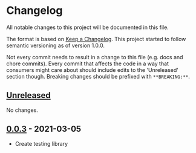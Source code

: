 # Changelog

All notable changes to this project will be documented in this file.

The format is based on [Keep a Changelog](https://keepachangelog.com/en/1.0.0/). This project
started to follow semantic versioning as of version 1.0.0.

Not every commit needs to result in a change to this file (e.g. docs and chore commits). Every
commit that affects the code in a way that consumers might care about should include edits to the
'Unreleased' section though. Breaking changes should be prefixed with `**BREAKING:**`.

## [Unreleased](https://github.com/airtable/blocks-testing/compare/@airtable/blocks-testing@0.0.3...HEAD)

No changes.

## [0.0.3](https://github.com/airtable/blocks-testing/releases/tag/@airtable/blocks-testing@0.0.3) - 2021-03-05

-   Create testing library
